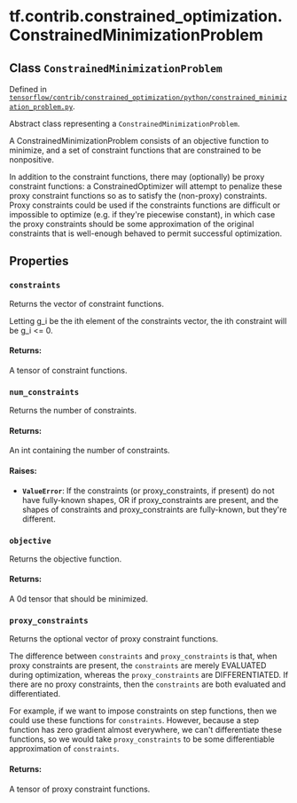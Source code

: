 <div itemscope itemtype="http://developers.google.com/ReferenceObject">
<meta itemprop="name" content="tf.contrib.constrained_optimization.ConstrainedMinimizationProblem" />
<meta itemprop="property" content="constraints"/>
<meta itemprop="property" content="num_constraints"/>
<meta itemprop="property" content="objective"/>
<meta itemprop="property" content="proxy_constraints"/>
</div>

# tf.contrib.constrained_optimization.ConstrainedMinimizationProblem

## Class `ConstrainedMinimizationProblem`





Defined in [`tensorflow/contrib/constrained_optimization/python/constrained_minimization_problem.py`](https://www.tensorflow.org/code/tensorflow/contrib/constrained_optimization/python/constrained_minimization_problem.py).

Abstract class representing a `ConstrainedMinimizationProblem`.

A ConstrainedMinimizationProblem consists of an objective function to
minimize, and a set of constraint functions that are constrained to be
nonpositive.

In addition to the constraint functions, there may (optionally) be proxy
constraint functions: a ConstrainedOptimizer will attempt to penalize these
proxy constraint functions so as to satisfy the (non-proxy) constraints. Proxy
constraints could be used if the constraints functions are difficult or
impossible to optimize (e.g. if they're piecewise constant), in which case the
proxy constraints should be some approximation of the original constraints
that is well-enough behaved to permit successful optimization.

## Properties

<h3 id="constraints"><code>constraints</code></h3>

Returns the vector of constraint functions.

Letting g_i be the ith element of the constraints vector, the ith constraint
will be g_i <= 0.

#### Returns:

A tensor of constraint functions.

<h3 id="num_constraints"><code>num_constraints</code></h3>

Returns the number of constraints.

#### Returns:

An int containing the number of constraints.


#### Raises:

* <b>`ValueError`</b>: If the constraints (or proxy_constraints, if present) do not
    have fully-known shapes, OR if proxy_constraints are present, and the
    shapes of constraints and proxy_constraints are fully-known, but they're
    different.

<h3 id="objective"><code>objective</code></h3>

Returns the objective function.

#### Returns:

A 0d tensor that should be minimized.

<h3 id="proxy_constraints"><code>proxy_constraints</code></h3>

Returns the optional vector of proxy constraint functions.

The difference between `constraints` and `proxy_constraints` is that, when
proxy constraints are present, the `constraints` are merely EVALUATED during
optimization, whereas the `proxy_constraints` are DIFFERENTIATED. If there
are no proxy constraints, then the `constraints` are both evaluated and
differentiated.

For example, if we want to impose constraints on step functions, then we
could use these functions for `constraints`. However, because a step
function has zero gradient almost everywhere, we can't differentiate these
functions, so we would take `proxy_constraints` to be some differentiable
approximation of `constraints`.

#### Returns:

A tensor of proxy constraint functions.




